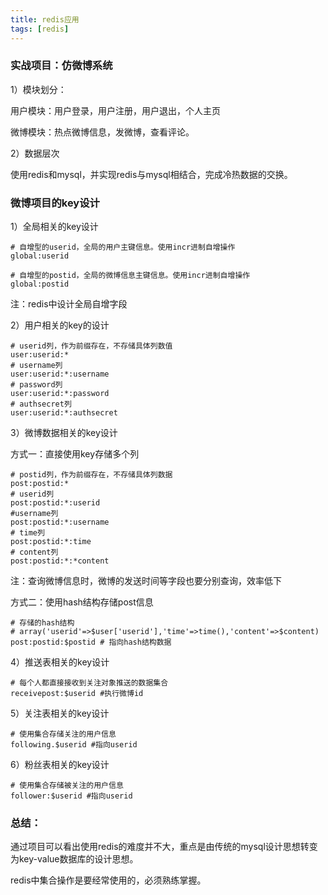 ```yaml
---
title: redis应用
tags: [redis]
---
```


### 实战项目：仿微博系统

1）模块划分：

用户模块：用户登录，用户注册，用户退出，个人主页

微博模块：热点微博信息，发微博，查看评论。

2）数据层次

使用redis和mysql，并实现redis与mysql相结合，完成冷热数据的交换。

### 微博项目的key设计

1）全局相关的key设计

```
# 自增型的userid，全局的用户主键信息。使用incr进制自增操作
global:userid 

# 自增型的postid，全局的微博信息主键信息。使用incr进制自增操作
global:postid  
```

注：redis中设计全局自增字段

2）用户相关的key的设计

```
# userid列，作为前缀存在，不存储具体列数值
user:userid:*
# username列
user:userid:*:username
# password列
user:userid:*:password
# authsecret列
user:userid:*:authsecret
```

3）微博数据相关的key设计

方式一：直接使用key存储多个列

```
# postid列，作为前缀存在，不存储具体列数据
post:postid:*
# userid列
post:postid:*:userid
#username列
post:postid:*:username
# time列
post:postid:*:time
# content列
post:postid:*:*content
```

注：查询微博信息时，微博的发送时间等字段也要分别查询，效率低下

方式二：使用hash结构存储post信息

```
# 存储的hash结构
# array('userid'=>$user['userid'],'time'=>time(),'content'=>$content)
post:postid:$postid # 指向hash结构数据
```

4）推送表相关的key设计

```
# 每个人都直接接收到关注对象推送的数据集合
receivepost:$userid #执行微博id
```

5）关注表相关的key设计

```
# 使用集合存储关注的用户信息
following.$userid #指向userid
```

6）粉丝表相关的key设计

```
# 使用集合存储被关注的用户信息
follower:$userid #指向userid
```

### 总结：

通过项目可以看出使用redis的难度并不大，重点是由传统的mysql设计思想转变为key-value数据库的设计思想。

redis中集合操作是要经常使用的，必须熟练掌握。